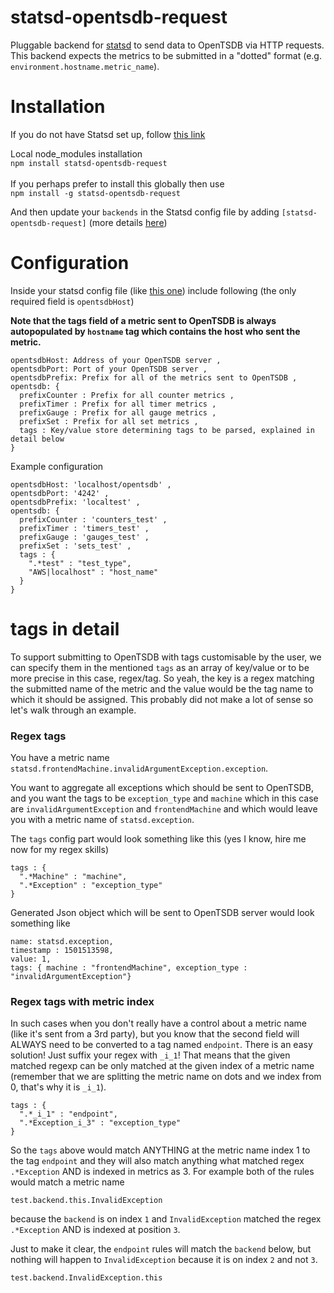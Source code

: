 # statsd-opentsdb-request
Pluggable backend for [statsd](https://github.com/etsy/statsd) to send data to OpenTSDB via HTTP requests.
This backend expects the metrics to be submitted in a "dotted" format (e.g. `environment.hostname.metric_name`).

# Installation
If you do not have Statsd set up, follow [this link](https://github.com/etsy/statsd#installation-and-configuration)

Local node_modules installation\
`npm install statsd-opentsdb-request`\
\
If you perhaps prefer to install this globally then use\
`npm install -g statsd-opentsdb-request`

And then update your `backends` in the Statsd config file by adding `[statsd-opentsdb-request]` (more details [here](https://github.com/etsy/statsd/blob/master/docs/backend.md))

# Configuration
Inside your statsd config file (like [this one](https://github.com/etsy/statsd/blob/master/exampleConfig.js)) include following (the only required field is `opentsdbHost`)

**Note that the tags field of a metric sent to OpenTSDB is always autopopulated by `hostname` tag which contains the host who sent the metric.**

```
opentsdbHost: Address of your OpenTSDB server ,
opentsdbPort: Port of your OpenTSDB server ,
opentsdbPrefix: Prefix for all of the metrics sent to OpenTSDB ,
opentsdb: {
  prefixCounter : Prefix for all counter metrics ,
  prefixTimer : Prefix for all timer metrics ,
  prefixGauge : Prefix for all gauge metrics ,
  prefixSet : Prefix for all set metrics ,
  tags : Key/value store determining tags to be parsed, explained in detail below
}
```

Example configuration
```
opentsdbHost: 'localhost/opentsdb' ,
opentsdbPort: '4242' ,
opentsdbPrefix: 'localtest' ,
opentsdb: {
  prefixCounter : 'counters_test' ,
  prefixTimer : 'timers_test' ,
  prefixGauge : 'gauges_test' ,
  prefixSet : 'sets_test' ,
  tags : {
    ".*test" : "test_type",
    "AWS|localhost" : "host_name"
  }
}
```

# tags in detail
To support submitting to OpenTSDB with tags customisable by the user, we can specify them in the mentioned `tags` as an array of key/value or to be more precise in this case, regex/tag. So yeah, the key is a regex matching the submitted name of the metric and the value would be the tag name to which it should be assigned. This probably did not make a lot of sense so let's walk through an example.

### Regex tags

You have a metric name `statsd.frontendMachine.invalidArgumentException.exception`.

You want to aggregate all exceptions which should be sent to OpenTSDB, and you want the tags to be `exception_type` and `machine` which in this case are `invalidArgumentException` and `frontendMachine` and which would leave you with a metric name of `statsd.exception`. 

The `tags` config part would look something like this (yes I know, hire me now for my regex skills)
```
tags : {
  ".*Machine" : "machine",
  ".*Exception" : "exception_type"
}
```
 
Generated Json object which will be sent to OpenTSDB server would look something like
```
name: statsd.exception,
timestamp : 1501513598,
value: 1,
tags: { machine : "frontendMachine", exception_type : "invalidArgumentException"}
```

### Regex tags with metric index

In such cases when you don't really have a control about a metric name (like it's sent from a 3rd party), but you know that the second field will ALWAYS need to be converted to a tag named `endpoint`. There is an easy solution! Just suffix your regex with `_i_1`! That means that the given matched regexp can be only matched at the given index of a metric name (remember that we are splitting the metric name on dots and we index from 0, that's why it is `_i_1`).

```
tags : {
  ".*_i_1" : "endpoint",
  ".*Exception_i_3" : "exception_type"
}
```
So the `tags` above would match ANYTHING at the metric name index 1 to the tag `endpoint` and they will also match anything what matched regex `.*Exception` AND is indexed in metrics as 3. For example both of the rules would match a metric name
```
test.backend.this.InvalidException
```
because the `backend` is on index `1` and `InvalidException` matched the regex `.*Exception` AND is indexed at position `3`.

Just to make it clear, the `endpoint` rules will match the `backend` below, but nothing will happen to `InvalidException` because it is on index `2` and not `3`.
```
test.backend.InvalidException.this
```


